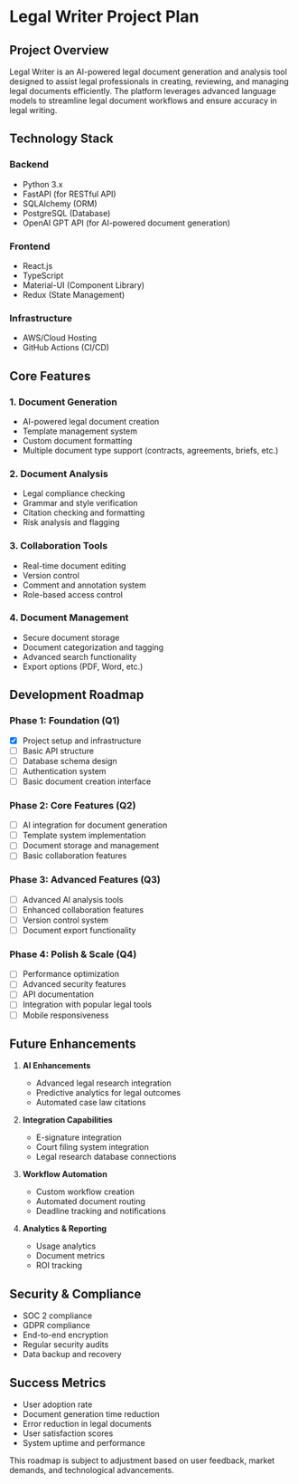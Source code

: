 # Legal Writer Project Plan

## Project Overview
Legal Writer is an AI-powered legal document generation and analysis tool designed to assist legal professionals in creating, reviewing, and managing legal documents efficiently. The platform leverages advanced language models to streamline legal document workflows and ensure accuracy in legal writing.

## Technology Stack

### Backend
- Python 3.x
- FastAPI (for RESTful API)
- SQLAlchemy (ORM)
- PostgreSQL (Database)
- OpenAI GPT API (for AI-powered document generation)

### Frontend
- React.js
- TypeScript
- Material-UI (Component Library)
- Redux (State Management)

### Infrastructure
- AWS/Cloud Hosting
- GitHub Actions (CI/CD)

## Core Features

### 1. Document Generation
- AI-powered legal document creation
- Template management system
- Custom document formatting
- Multiple document type support (contracts, agreements, briefs, etc.)

### 2. Document Analysis
- Legal compliance checking
- Grammar and style verification
- Citation checking and formatting
- Risk analysis and flagging

### 3. Collaboration Tools
- Real-time document editing
- Version control
- Comment and annotation system
- Role-based access control

### 4. Document Management
- Secure document storage
- Document categorization and tagging
- Advanced search functionality
- Export options (PDF, Word, etc.)

## Development Roadmap

### Phase 1: Foundation (Q1)
- [x] Project setup and infrastructure
- [ ] Basic API structure
- [ ] Database schema design
- [ ] Authentication system
- [ ] Basic document creation interface

### Phase 2: Core Features (Q2)
- [ ] AI integration for document generation
- [ ] Template system implementation
- [ ] Document storage and management
- [ ] Basic collaboration features

### Phase 3: Advanced Features (Q3)
- [ ] Advanced AI analysis tools
- [ ] Enhanced collaboration features
- [ ] Version control system
- [ ] Document export functionality

### Phase 4: Polish & Scale (Q4)
- [ ] Performance optimization
- [ ] Advanced security features
- [ ] API documentation
- [ ] Integration with popular legal tools
- [ ] Mobile responsiveness

## Future Enhancements
1. **AI Enhancements**
   - Advanced legal research integration
   - Predictive analytics for legal outcomes
   - Automated case law citations

2. **Integration Capabilities**
   - E-signature integration
   - Court filing system integration
   - Legal research database connections

3. **Workflow Automation**
   - Custom workflow creation
   - Automated document routing
   - Deadline tracking and notifications

4. **Analytics & Reporting**
   - Usage analytics
   - Document metrics
   - ROI tracking

## Security & Compliance
- SOC 2 compliance
- GDPR compliance
- End-to-end encryption
- Regular security audits
- Data backup and recovery

## Success Metrics
- User adoption rate
- Document generation time reduction
- Error reduction in legal documents
- User satisfaction scores
- System uptime and performance

This roadmap is subject to adjustment based on user feedback, market demands, and technological advancements.
